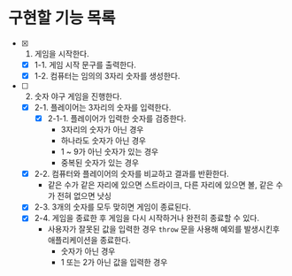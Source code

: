 # 구현할 기능 목록
- [x] 1. 게임을 시작한다.
  - [x] 1-1. 게임 시작 문구를 출력한다.
  - [x] 1-2. 컴퓨터는 임의의 3자리 숫자를 생성한다.
- [ ] 2. 숫자 야구 게임을 진행한다.
  - [x] 2-1. 플레이어는 3자리의 숫자를 입력한다.
    - [x] 2-1-1. 플레이어가 입력한 숫자를 검증한다.
      - 3자리의 숫자가 아닌 경우
      - 하나라도 숫자가 아닌 경우
      - 1 ~ 9가 아닌 숫자가 있는 경우
      - 중복된 숫자가 있는 경우
  - [x] 2-2. 컴퓨터와 플레이어의 숫자를 비교하고 결과를 반환한다.
    - 같은 수가 같은 자리에 있으면 스트라이크, 다른 자리에 있으면 볼, 같은 수가 전혀 없으면 낫싱
  - [x] 2-3. 3개의 숫자를 모두 맞히면 게임이 종료된다.
  - [x] 2-4. 게임을 종료한 후 게임을 다시 시작하거나 완전히 종료할 수 있다.
    - 사용자가 잘못된 값을 입력한 경우 `throw` 문을 사용해 예외를 발생시킨후 애플리케이션을 종료한다.
      - 숫자가 아닌 경우
      - 1 또는 2가 아닌 값을 입력한 경우